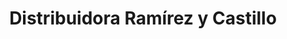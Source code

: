 ---
title: "Distribuidora Ramírez y Castillo"
url: /para/distribuidora-ramirez-y-castillo/
shop: Großhandel
---